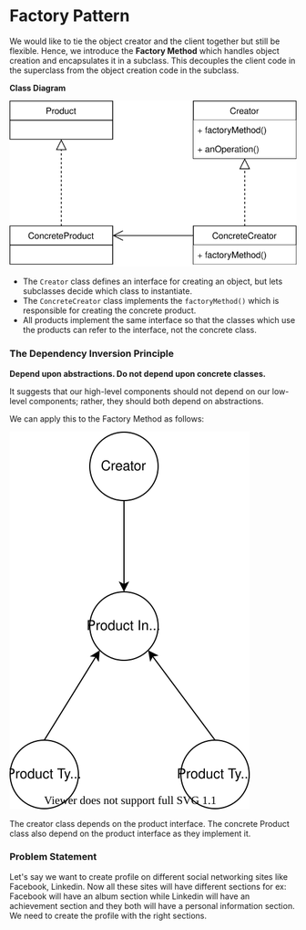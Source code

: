 # Factory Pattern

We would like to tie the object creator and the client together but still be flexible.
Hence, we introduce the __Factory Method__ which handles object creation and encapsulates it in a subclass. 
This decouples the client code in the superclass from the object creation code in the subclass.

__Class Diagram__

![Figure](cd.drawio.svg)

- The `Creator` class defines an interface for creating an object, but lets subclasses decide which class to instantiate.
- The `ConcreteCreator` class implements the `factoryMethod()` which is responsible for creating the concrete product.
- All products implement the same interface so that the classes which use the products can refer to the interface, not the concrete class.

### The Dependency Inversion Principle

__Depend upon abstractions. Do not depend upon concrete classes.__

It suggests that our high-level components should not depend on our low-level components; rather, they should both depend on abstractions.

We can apply this to the Factory Method as follows:

![Figure](dip.drawio.svg)

The creator class depends on the product interface.
The concrete Product class also depend on the product interface as they implement it.

### Problem Statement

Let's say we want to create profile on different social networking sites like Facebook, Linkedin.
Now all these sites will have different sections for ex: Facebook will have an album section while Linkedin will have an achievement section and they both will have a personal information section.
We need to create the profile with the right sections.
